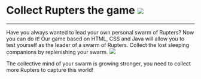 # Collect Rupters the game ![](https://github.com/kms0207/collectRupters/blob/main/images/rupter.gif)

____

Have you always wanted to lead your own personal swarm of Rupters?
Now you can do it!
Our game based on HTML, CSS and Java will allow you to test yourself as the leader of a swarm of Rupters. 
Collect the lost sleeping companions by replenishing your swarm. ![](https://github.com/kms0207/collectRupters/blob/main/images/food.gif)

The collective mind of your swarm is growing stronger, you need to collect more Rupters to capture this world!
